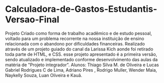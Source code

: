 # Calculadora-de-Gastos-Estudantis-Versao-Final

Projeto Criado como forma de trabalho acadêmico e de estudo pessoal, voltado para um problema recorrente na nossa instituição de ensino relacionada com o abandono por dificuldades financeiras. Realizado através de um projeto guiado do canal da Larissa Kich aonde foi retirado toda parte de HTML, e CSS. esse projeto apresentado é a primeira versão, sendo atualizado e implementado conforme desenvolvimento das aulas da matéria de "Projeto integrador".
Alunos: Thiago Silva M. de Oliveira e Lucas Gabriel Rodrigues C de Lima, Adriano Pires , Rodrigo Muller, Wender Maia, Naykelly Souza, Luan Oliveira e Kauã.


